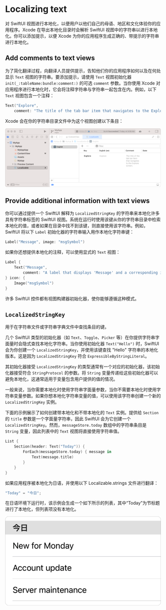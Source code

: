 # Localizing text

对 SwiftUI 视图进行本地化，以便用户以他们自己的母语、地区和文化体验你的应用程序。Xcode 在导出本地化目录时会解析 SwiftUI 视图中的字符串以进行本地化。你可以添加提示，以便 Xcode 为你的应用程序生成正确的、带提示的字符串进行本地化。

## Add comments to text views

为了简化翻译过程，向翻译人员提供提示，告知他们你的应用程序如何以及在何处显示 `Text` 视图的字符串。要添加提示，请使用 `Text` 视图初始化器 `init(_:tableName:bundle:comment:)` 的可选 `comment` 参数。当你使用 Xcode 对应用程序进行本地化时，它会将注释字符串与字符串一起包含在内。例如，以下 `Text` 视图包含一个注释：

```swift
Text("Explore",
    comment: "The title of the tab bar item that navigates to the Explore screen.")
```

Xcode 会在你的字符串目录文件中为这个视图创建以下条目：

![Preparing-views-for-localization-1@2x](../../images/Preparing-views-for-localization-1@2x.png)

## Provide additional information with text views

你可以通过提供一个 SwiftUI 解释为 `LocalizedStringKey` 的字符串来本地化许多具有字符串标签的 SwiftUI 视图。系统在运行时使用该键从你的字符串目录中检索本地化的值，或者如果在目录中找不到该键，则直接使用该字符串。例如，SwiftUI 将以下 `Label` 初始化器的字符串输入用作本地化字符串键：

```swift
Label("Message", image: "msgSymbol")
```

如果你还想提供本地化的注释，可以使用显式的 `Text` 视图：

```swift
Label {
    Text("Message",
        comment: "A label that displays 'Message' and a corresponding image.")
} icon: {
    Image("msgSymbol")
}
```

许多 SwiftUI 控件都有视图构建器初始化器，使你能够遵循这种模式。

## `LocalizedStringKey`

用于在字符串文件或字符串字典文件中查找条目的键。

几个 SwiftUI 类型的初始化器（如 `Text`、`Toggle`、`Picker` 等）在你提供字符串字面量时会隐式查找本地化字符串。当你使用初始化器 `Text("Hello")` 时，SwiftUI 会为你创建一个 `LocalizedStringKey`，并使用该键查找 "Hello" 字符串的本地化版本。这是因为 `LocalizedStringKey` 符合 `ExpressibleByStringLiteral`。

其初始化器接受 `LocalizedStringKey` 的类型通常有一个对应的初始化器，该初始化器接受符合 `StringProtocol` 的参数。将 `String` 变量传递给这些初始化器可以避免本地化，这通常适用于变量包含用户提供的值的情况。

一般来说，当你需要本地化时使用字符串字面量参数，当你不需要本地化时使用字符串变量参数。如果你想本地化字符串变量的值，可以使用该字符串创建一个新的 `LocalizedStringKey` 实例。

下面的示例展示了如何创建带本地化和不带本地化的 `Text` 实例。提供给 `Section` 的 `title` 参数是一个字面量字符串，因此 SwiftUI 会为它创建一个 `LocalizedStringKey`。然而，`messageStore.today` 数组中的字符串条目是 `String` 变量，因此列表中的 `Text` 视图将直接使用字符串值。

```swift
List {
    Section(header: Text("Today")) {
        ForEach(messageStore.today) { message in
            Text(message.title)
        }
    }
}
```

如果应用程序被本地化为日语，并使用以下 Localizable.strings 文件进行翻译：

```swift
"Today" = "今日";
```

在日语环境下运行时，该示例会生成一个如下所示的列表，其中“Today”为节标题进行了本地化，但列表项没有本地化。

![SwiftUI-LocalizedStringKey-Today-List-Japanese@2x](../../images/SwiftUI-LocalizedStringKey-Today-List-Japanese@2x.png)